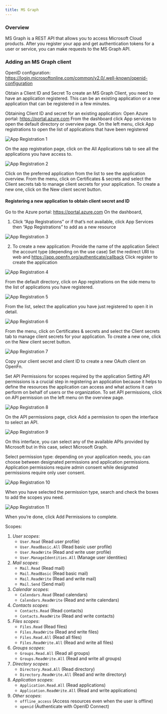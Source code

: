 ```yaml
---
title: MS Graph
---
```


### Overview

MS Graph is a REST API that allows you to access Microsoft Cloud products. After
you register your app and get authentication tokens for a user or service, you
can make requests to the MS Graph API.

### Adding an MS Graph client

OpenID configuration:
https://login.microsoftonline.com/common/v2.0/.well-known/openid-configuration

Obtain a Client ID and Secret To create an MS Graph Client, you need to have an
application registered. This can be an existing application or a new application
that can be registered in a few minutes.

Obtaining Client ID and secret for an existing application: Open Azure portal:
https://portal.azure.com From the dashboard click App services to open the
default directory or overview page. On the left menu, click App registrations to
open the list of applications that have been registered

![App Registration 1](/img/app_reg1.png)

On the app registration page, click on the All Applications tab to see all the
applications you have access to.

![App Registration 2](/img/app_reg.png)

Click on the preferred application from the list to see the application
overview. From the menu, click on Certificates & secrets and select the Client
secrets tab to manage client secrets for your application. To create a new one,
click on the New client secret button.

#### Registering a new application to obtain client secret and ID

Go to the Azure portal: https://portal.azure.com On the dashboard,

1. Click “App Registrations” or if that’s not available, click App Services then
   “App Registrations” to add as a new resource

![App Registration 3](/img/app_reg3.png)

2. To create a new application: Provide the name of the application Select the
   account type (depending on the use case) Set the redirect URI to web and
   https://app.openfn.org/authenticate/callback Click register to create the
   application

![App Registration 4](/img/app_reg4.png)

From the default directory, click on App registrations on the side menu to the
list of applications you have registered.

![App Registration 5](/img/app_reg5.png)

From the list, select the application you have just registered to open it in
detail.

![App Registration 6](/img/app_reg6.png)

From the menu, click on Certificates & secrets and select the Client secrets tab
to manage client secrets for your application. To create a new one, click on the
New client secret button.

![App Registration 7](/img/app_reg7.png)

Copy your client secret and client ID to create a new OAuth client on OpenFn.

Set API Permissions for scopes required by the application Setting API
permissions is a crucial step in registering an application because it helps to
define the resources the application can access and what actions it can perform
on behalf of users or the organization. To set API permissions, click on API
permission on the left menu on the overview page.

![App Registration 8](/img/app_reg8.png)

On the API permissions page, click Add a permission to open the interface to
select an API.

![App Registration 9](/img/app_reg9.png)

On this interface, you can select any of the available APIs provided by
Microsoft but in this case, select Microsoft Graph.

Select permission type: depending on your application needs, you can choose
between designated permissions and application permissions. Application
permissions require admin consent while designated permissions require only user
consent.

![App Registration 10](/img/app_reg10.png)

When you have selected the permission type, search and check the boxes to add
the scopes you need.

![App Registration 11](/img/app_reg11.png)

When you’re done, click Add Permissions to complete.

Scopes:

1. _User scopes_:
   - `User.Read` (Read user profile)
   - `User.ReadBasic.All` (Read basic user profile)
   - `User.ReadWrite` (Read and write user profile)
   - `User.ManageIdentities.All` (Manage user identities)
2. _Mail scopes_:
   - `Mail.Read` (Read mail)
   - `Mail.ReadBasic` (Read basic mail)
   - `Mail.ReadWrite` (Read and write mail)
   - `Mail.Send` (Send mail)
3. _Calendar scopes_:
   - `Calendars.Read` (Read calendars)
   - `Calendars.ReadWrite` (Read and write calendars)
4. _Contacts scopes_:
   - `Contacts.Read` (Read contacts)
   - `Contacts.ReadWrite` (Read and write contacts)
5. _Files scopes_:
   - `Files.Read` (Read files)
   - `Files.ReadWrite` (Read and write files)
   - `Files.Read.All` (Read all files)
   - `Files.ReadWrite.All` (Read and write all files)
6. _Groups scopes_:
   - `Groups.Read.All` (Read all groups)
   - `Groups.ReadWrite.All` (Read and write all groups)
7. _Directory scopes_:
   - `Directory.Read.All` (Read directory)
   - `Directory.ReadWrite.All` (Read and write directory)
8. _Application scopes_:
   - `Application.Read.All` (Read applications)
   - `Application.ReadWrite.All` (Read and write applications)
9. _Other scopes_:
   - `offline_access` (Access resources even when the user is offline)
   - `openid` (Authenticate with OpenID Connect)
